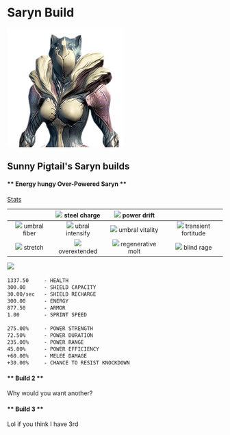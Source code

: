 # Saryn Build
![](../_images/saryn.png)

## Sunny Pigtail's Saryn builds

<!-- tabs:start -->
#### ** Energy hungy Over-Powered Saryn **
[Stats](http://warframe-builder.com/s/54f69cde05d61d62)

| | ![](https://cdn.warframestat.us/img/steel-charge.jpg) steel charge | ![](https://cdn.warframestat.us/img/power-drift.jpg) power drift| |
|:---:|:-:|:-:|:-:|
| ![](https://cdn.warframestat.us/img/umbral-fiber.jpg) umbral fiber | ![](https://cdn.warframestat.us/img/umbral-intensify.jpg) ubral intensify | ![](https://cdn.warframestat.us/img/umbral-vitality.jpg) umbral vitality | ![](https://cdn.warframestat.us/img/transient-fortitude.jpg) transient fortitude |
| ![](https://cdn.warframestat.us/img/stretch.jpg) stretch | ![](https://cdn.warframestat.us/img/overextended.jpg) overextended | ![](https://cdn.warframestat.us/img/regenerative-molt.jpg) regenerative molt | ![](https://cdn.warframestat.us/img/blind-rage.jpg) blind rage |

![](https://cdn.warframestat.us/img/)

```
1337.50     - HEALTH
300.00      - SHIELD CAPACITY
30.00/sec   - SHIELD RECHARGE
300.00      - ENERGY
877.50      - ARMOR
1.00        - SPRINT SPEED

275.00%     - POWER STRENGTH
72.50%      - POWER DURATION
235.00%     - POWER RANGE
45.00%      - POWER EFFICIENCY
+60.00%     - MELEE DAMAGE
+30.00%     - CHANCE TO RESIST KNOCKDOWN
```

#### ** Build 2 **
Why would you want another?

#### ** Build 3 **
Lol if you think I have 3rd

<!-- tabs:end -->